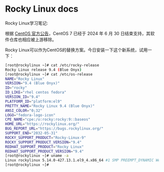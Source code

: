 # Rocky Linux docs

Rocky Linux学习笔记:



根据 [CentOS 官方公告](https://blog.centos.org/2023/04/end-dates-are-coming-for-centos-stream-8-and-centos-linux-7/)，CentOS 7 已经于 2024 年 6 月 30 日结束支持，其软件仓库也相应被上游移除。 

Rocky Linux可以作为CentOS的替换方案。今日安装一下这个新系统，试用一下：

```sh
[root@rockylinux ~]# cat /etc/rocky-release
Rocky Linux release 9.4 (Blue Onyx)
[root@rockylinux ~]# cat /etc/os-release
NAME="Rocky Linux"
VERSION="9.4 (Blue Onyx)"
ID="rocky"
ID_LIKE="rhel centos fedora"
VERSION_ID="9.4"
PLATFORM_ID="platform:el9"
PRETTY_NAME="Rocky Linux 9.4 (Blue Onyx)"
ANSI_COLOR="0;32"
LOGO="fedora-logo-icon"
CPE_NAME="cpe:/o:rocky:rocky:9::baseos"
HOME_URL="https://rockylinux.org/"
BUG_REPORT_URL="https://bugs.rockylinux.org/"
SUPPORT_END="2032-05-31"
ROCKY_SUPPORT_PRODUCT="Rocky-Linux-9"
ROCKY_SUPPORT_PRODUCT_VERSION="9.4"
REDHAT_SUPPORT_PRODUCT="Rocky Linux"
REDHAT_SUPPORT_PRODUCT_VERSION="9.4"
[root@rockylinux ~]# uname -a
Linux rockylinux 5.14.0-427.13.1.el9_4.x86_64 #1 SMP PREEMPT_DYNAMIC Wed May 1 19:11:28 UTC 2024 x86_64 x86_64 x86_64 GNU/Linux
[root@rockylinux ~]#
```

